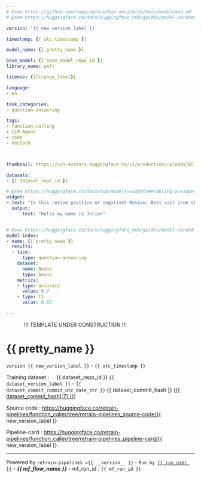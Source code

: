 ```yaml
---
# @see https://github.com/huggingface/hub-docs/blob/main/modelcard.md
# @see https://huggingface.co/docs/huggingface_hub/guides/model-cards#update-metadata

version: '{{ new_version_label }}'

timestamp: {{ utc_timestamp }}

model_name: {{ pretty_name }}

base_model: {{ base_model_repo_id }}
library_name: peft

license: {{license_label}}

language:
- en

task_categories:
- question-answering

tags:
- function-calling
- LLM Agent
- code
- Unsloth



thumbnail: https://cdn-avatars.huggingface.co/v1/production/uploads/651e93137b2a2e027f9e55df/96hzBved0YMjCq--s0kad.png

datasets:
- {{ dataset_repo_id }}

# @see https://huggingface.co/docs/hub/models-widgets#enabling-a-widget
widget:
- text: "Is this review positive or negative? Review: Best cast iron skillet you will ever buy."
  output:
      text: "Hello my name is Julien"


# @see https://huggingface.co/docs/huggingface_hub/guides/model-cards#include-evaluation-results
model-index:
- name: {{ pretty_name }}
  results:
  - task:
      type: question-answering
    dataset:
      name: Beans
      type: beans
    metrics:
    - type: accuracy
      value: 0.7
    - type: f1
      value: 0.65

---
```


&nbsp; &nbsp; &nbsp; &nbsp; &nbsp; &nbsp; !!! TEMPLATE UNDER CONSTRUCTION !!!

# {{ pretty_name }}

`version {{ new_version_label }}`  -  `{{ utc_timestamp }}`

Training dataset :
&nbsp; &nbsp; {{ dataset_repo_id }}
<code>{{ dataset_version_label }}</code> - <code>{{ dataset_commit_commit_utc_date_str }}</code>
{{ dataset_commit_hash }}
(<a href="https://huggingface.co/datasets/{{ dataset_repo_id }}/blob/{{ dataset_commit_hash }}/README.md"
    target="_blank">{{ dataset_commit_hash[:7] }}</a>)


Source code&nbsp;:
https://huggingface.co/retrain-pipelines/function_caller/tree/retrain-pipelines_source-code/{{ new_version_label }}

Pipeline-card&nbsp;:
https://huggingface.co/retrain-pipelines/function_caller/tree/retrain-pipelines_pipeline-card/{{ new_version_label }}




<hr />
Powered by <code>retrain-pipelines v{{ __version__ }}</code> - 
<code>Run by <a target="_blank" href="https://huggingface.co/{{ run_user }}">{{ run_user }}</a></code> -
<em><b>{{ mf_flow_name }}</b></em> - mf_run_id&nbsp;: <code>{{ mf_run_id }}</code>


